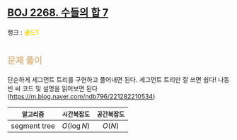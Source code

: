 # <span style="font-size:17pt; font-weight:bold">[BOJ 2268. 수들의 합 7](https://www.acmicpc.net/problem/2268)</span>
랭크 : <span style="color:gold">__골드1__</span>
<br>

# <span style="font-size:15pt;color:BurlyWood">문제 풀이</span>

단순하게 세그먼트 트리를 구현하고 풀어내면 된다. 세그먼트 트리만 잘 쓰면 쉽다!
나동빈 씨 코드 및 설명을 읽어보면 된다(https://m.blog.naver.com/ndb796/221282210534)
<br>

|`알고리즘`|`시간복잡도`|`공간복잡도`|
|:---:|:---:|:---:|
| segment tree | $O(\log N)$| $O(N)$ |

<br><br>
